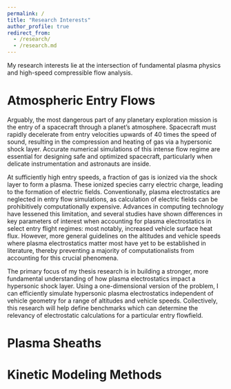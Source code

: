 ```yaml
---
permalink: /
title: "Research Interests"
author_profile: true
redirect_from: 
  - /research/
  - /research.md
---
```


My research interests lie at the intersection of fundamental plasma physics and high-speed compressible flow analysis. 

# Atmospheric Entry Flows

Arguably, the most dangerous part of any planetary exploration mission is the entry of a spacecraft through a planet’s atmosphere. Spacecraft must rapidly decelerate from entry velocities upwards of 40 times the speed of sound, resulting in the compression and heating of gas via a hypersonic shock layer. Accurate numerical simulations of this intense flow regime are essential for designing safe and optimized spacecraft, particularly when delicate instrumentation and astronauts are inside.

At sufficiently high entry speeds, a fraction of gas is ionized via the shock layer to form a plasma. These ionized species carry electric charge, leading to the formation of electric fields. Conventionally, plasma electrostatics are neglected in entry flow simulations, as calculation of electric fields can be prohibitively computationally expensive. Advances in computing technology have lessened this limitation, and several studies have shown differences in key parameters of interest when accounting for plasma electrostatics in select entry flight regimes: most notably, increased vehicle surface heat flux. However, more general guidelines on the altitudes and vehicle speeds where plasma electrostatics matter most have yet to be established in literature, thereby preventing a majority of computationalists from accounting for this crucial phenomena. 

The primary focus of my thesis research is in building a stronger, more fundamental understanding of how plasma electrostatics impact a hypersonic shock layer. Using a one-dimensional version of the problem, I can efficiently simulate hypersonic plasma electrostatics independent of vehicle geometry for a range of altitudes and vehicle speeds. Collectively, this research will help define benchmarks which can determine the relevancy of electrostatic calculations for a particular entry flowfield.

# Plasma Sheaths

# Kinetic Modeling Methods
